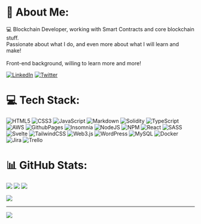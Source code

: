 # 💫 About Me:
💻 Blockchain Developer, working with Smart Contracts and core blockchain stuff.<br>Passionate about what I do, and even more about what I will learn and make!<br><br>Front-end background, willing to learn more and more!

[![LinkedIn](https://img.shields.io/badge/LinkedIn-%230077B5.svg?logo=linkedin&logoColor=white)](https://linkedin.com/in/thiagodeev) [![Twitter](https://img.shields.io/badge/Twitter-%231DA1F2.svg?logo=Twitter&logoColor=white)](https://twitter.com/thiagodeev) 

# 💻 Tech Stack:
![HTML5](https://img.shields.io/badge/html5-%23E34F26.svg?style=flat&logo=html5&logoColor=white) ![CSS3](https://img.shields.io/badge/css3-%231572B6.svg?style=flat&logo=css3&logoColor=white) ![JavaScript](https://img.shields.io/badge/javascript-%23323330.svg?style=flat&logo=javascript&logoColor=%23F7DF1E) ![Markdown](https://img.shields.io/badge/markdown-%23000000.svg?style=flat&logo=markdown&logoColor=white) ![Solidity](https://img.shields.io/badge/Solidity-%23363636.svg?style=flat&logo=solidity&logoColor=white) ![TypeScript](https://img.shields.io/badge/typescript-%23007ACC.svg?style=flat&logo=typescript&logoColor=white) ![AWS](https://img.shields.io/badge/AWS-%23FF9900.svg?style=flat&logo=amazon-aws&logoColor=white) ![GithubPages](https://img.shields.io/badge/github%20pages-121013?style=flat&logo=github&logoColor=white) ![Insomnia](https://img.shields.io/badge/Insomnia-black?style=flat&logo=insomnia&logoColor=5849BE) ![NodeJS](https://img.shields.io/badge/node.js-6DA55F?style=flat&logo=node.js&logoColor=white) ![NPM](https://img.shields.io/badge/NPM-%23CB3837.svg?style=flat&logo=npm&logoColor=white) ![React](https://img.shields.io/badge/react-%2320232a.svg?style=flat&logo=react&logoColor=%2361DAFB) ![SASS](https://img.shields.io/badge/SASS-hotpink.svg?style=flat&logo=SASS&logoColor=white) ![Svelte](https://img.shields.io/badge/svelte-%23f1413d.svg?style=flat&logo=svelte&logoColor=white) ![TailwindCSS](https://img.shields.io/badge/tailwindcss-%2338B2AC.svg?style=flat&logo=tailwind-css&logoColor=white) ![Web3.js](https://img.shields.io/badge/web3.js-F16822?style=flat&logo=web3.js&logoColor=white) ![WordPress](https://img.shields.io/badge/WordPress-%23117AC9.svg?style=flat&logo=WordPress&logoColor=white) ![MySQL](https://img.shields.io/badge/mysql-%2300000f.svg?style=flat&logo=mysql&logoColor=white) ![Docker](https://img.shields.io/badge/docker-%230db7ed.svg?style=flat&logo=docker&logoColor=white) ![Jira](https://img.shields.io/badge/jira-%230A0FFF.svg?style=flat&logo=jira&logoColor=white) ![Trello](https://img.shields.io/badge/Trello-%23026AA7.svg?style=flat&logo=Trello&logoColor=white)
# 📊 GitHub Stats:
![](https://github-contributor-stats.vercel.app/api?username=thiagodeev&limit=5&theme=dark&combine_all_yearly_contributions=true)
![]([https://github-readme-stats.vercel.app/api?username=thiagodeev&theme=dark&hide_border=false&include_all_commits=true&count_private=true])
![](https://camo.githubusercontent.com/5f83d6b3dbab12031c1a7d1b8c54ab88cadd96d2c898d3aa4028f9dc3dc7f759/68747470733a2f2f6769746875622d726561646d652d73746174732e76657263656c2e6170702f6170693f757365726e616d653d74686961676f64656576267468656d653d6461726b26686964655f626f726465723d66616c736526696e636c7564655f616c6c5f636f6d6d6974733d7472756526636f756e745f707269766174653d74727565)
<!--![](https://github-readme-stats.vercel.app/api?username=thiagodeev&theme=dark&hide_border=false&include_all_commits=true&count_private=true) -->
![](https://github-readme-stats.vercel.app/api/top-langs/?username=thiagodeev&theme=dark&hide_border=false&include_all_commits=true&count_private=true&layout=compact)

---
[![](https://visitcount.itsvg.in/api?id=thiagodeev&icon=0&color=0)](https://visitcount.itsvg.in)

<!-- Proudly created with GPRM ( https://gprm.itsvg.in ) -->

